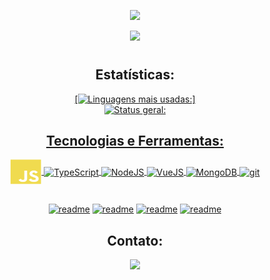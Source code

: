 
<div align="center">
  <p><img src="https://readme-typing-svg.demolab.com/?lines=< / >%20&font=Fira%20Code&center=true&width=440&height=45&color=white&vCenter=true&size=22&pause=3000"</p>
  <p><img src="https://readme-typing-svg.demolab.com/?lines=.%20.%20.%20&font=Fira%20Code&center=true&width=440&height=45&color=white&vCenter=true&size=22&pause=3000"</p>
  <h1></h1>
</div>

<div align="center">
  <h2>Estatísticas:</h2>
  <a href="https://github.com/Guallter">
    
  [![Linguagens mais usadas:](https://github-readme-stats.vercel.app/api/top-langs/?username=gualteralbino&layout=compact&langs_count=10&theme=github_dark&custom_title=Linguagems%20Mais%20Utilizadas&count_private=true)] 
  <br>
  ![Status geral:](https://github-readme-stats.vercel.app/api?username=gualteralbino&show_icons=true&theme=github_dark&count_private=true&rank_icon=github&custom_title=Atividade)
  <br>
</div>
  
<div align="center" style="display: inline_block"> 
  <h2>Tecnologias e Ferramentas:</h2>
  <img align="center" alt="Js" height="40" width="50" src="https://raw.githubusercontent.com/devicons/devicon/master/icons/javascript/javascript-plain.svg">
  <img align="center" alt="TypeScript" height="40" width="50" src="https://cdn.jsdelivr.net/gh/devicons/devicon/icons/typescript/typescript-original.svg" />
  <img align="center" alt="NodeJS" height="40" width="50" src="https://cdn.jsdelivr.net/gh/devicons/devicon/icons/nodejs/nodejs-original.svg">
  <img align="center" alt="VueJS" height="40" width="50" src="https://cdn.jsdelivr.net/gh/devicons/devicon/icons/vuejs/vuejs-original.svg" />
  <img align="center" alt="MongoDB" height="40" width="50" src="https://cdn.jsdelivr.net/gh/devicons/devicon/icons/mongodb/mongodb-original.svg">
  <img align="center" alt="git"  height="40" width="50" src="https://cdn.jsdelivr.net/gh/devicons/devicon/icons/git/git-original.svg" />
</div>
<br>
<div align="center" heigth="40" width="50">
  
 [![readme](https://github-readme-stats.vercel.app/api/pin/?username=gualteralbino&repo=OneBitCode&theme=react)](https://github.com/GualterAlbino/OneBitCode)
 [![readme](https://github-readme-stats.vercel.app/api/pin/?username=gualteralbino&repo=ChatBot&theme=react)](https://github.com/GualterAlbino/ChatBot)
 [![readme](https://github-readme-stats.vercel.app/api/pin/?username=gualteralbino&repo=Abacus&theme=react)](https://github.com/GualterAlbino/Abacus)
 [![readme](https://github-readme-stats.vercel.app/api/pin/?username=gualteralbino&repo=Karto&theme=react)](https://github.com/GualterAlbino/Karto)
  
</div>
 <!--[!Snake animation](https://github.com/GualterAlbino/GualterAlbino/blob/output/github-contribution-grid-snake.svg)-->

  
<div align="center">
  <h2>Contato:</h2>
  <a href="https://www.linkedin.com/in/gualter-albino-139851204/" target="_blank"><img src="https://img.shields.io/badge/-LinkedIn-%230077B5?style=for-the-badge&logo=linkedin&logoColor=white" target="_blank"></a>
</div> 

                                                                                                                            

 
